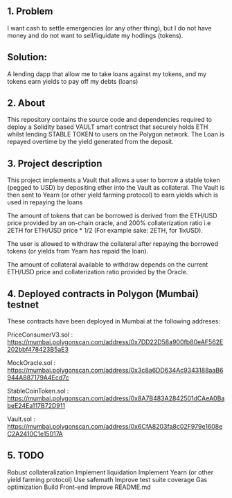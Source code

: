 ## 1. Problem
I want cash to settle emergencies (or any other thing), but I do not have money and do not want to sell/liquidate my hodlings (tokens). 

## Solution:
A lending dapp that allow me to take loans against my tokens, and my tokens earn yields to pay off my debts (loans)

## 2. About
This repository contains the source code and dependencies required to deploy a Solidity based VAULT smart contract that securely holds ETH whilst lending STABLE TOKEN to users on the Polygon network. The Loan is repayed overtime by the yield generated from the deposit.

## 3. Project description
This project implements a Vault that allows a user to borrow a stable token (pegged to USD) by depositing ether into the Vault as collateral. The Vault is then sent to Yearn (or other yield farming protocol) to earn yields which is used in repaying the loans

The amount of tokens that can be borrowed is derived from the ETH/USD price provided by an on-chain oracle, and 200% collaterization ratio i.e 2ETH for ETH/USD price * 1/2 (For example sake: 2ETH, for 1lxUSD). 

The user is allowed to withdraw the collateral after repaying the borrowed tokens (or yields from Yearn has repaid the loan).

The amount of collateral available to withdraw depends on the current ETH/USD price and collaterization ratio provided by the Oracle.


## 4. Deployed contracts in Polygon (Mumbai) testnet
These contracts have been deployed in Mumbai at the following addreses:

PriceConsumerV3.sol : https://mumbai.polygonscan.com/address/0x7DD22D58a900fb80eAF562E202bbf478423B5aE3

MockOracle.sol : https://mumbai.polygonscan.com/address/0x3c8a6DD634Ac9343188aaB6944A887179A4Ecd7c

StableCoinToken.sol : https://mumbai.polygonscan.com/address/0x8A7B483A2842501dCAeA0BabeE24Ea117B72D911

Vault.sol : https://mumbai.polygonscan.com/address/0x6CfA8203fa8c02F979e1608eC2A2410C1e15017A

## 5. TODO
Robust collateralization
Implement liquidation
Implement Yearn (or other yield farming protocol)
Use safemath
Improve test suite coverage
Gas optimization
Build Front-end
Improve README.md